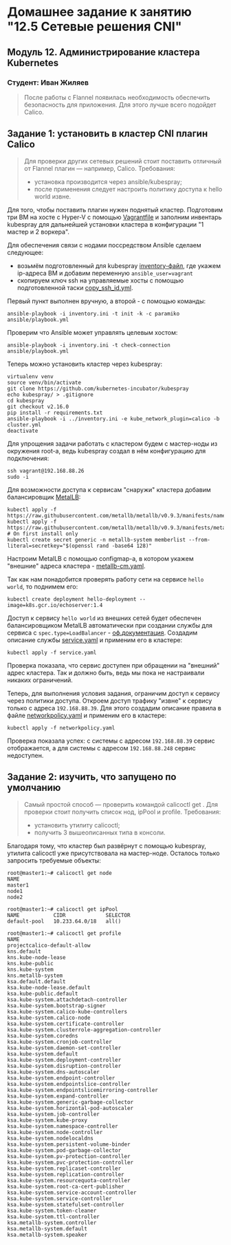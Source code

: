 # Домашнее задание к занятию "12.5 Сетевые решения CNI"

## Модуль 12. Администрирование кластера Kubernetes

### Студент: Иван Жиляев

>После работы с Flannel появилась необходимость обеспечить безопасность для приложения. Для этого лучше всего подойдет Calico.

## Задание 1: установить в кластер CNI плагин Calico
>Для проверки других сетевых решений стоит поставить отличный от Flannel плагин — например, Calico. Требования: 
>* установка производится через ansible/kubespray;
>* после применения следует настроить политику доступа к hello world извне.

Для того, чтобы поставить плагин нужен поднятый кластер. Подготовим три ВМ на хосте с Hyper-V с помощью [Vagrantfile](Vagrantfile) и заполним инвентарь kubespray для дальнейшей установки кластера в конфигурации "1 мастер и 2 воркера".

Для обеспечения связи с нодами поссредством Ansible сделаем следующее:
- возьмём подготовленный для kubespray [inventory-файл](inventory.ini), где укажем ip-адреса ВМ и добавим переменную `ansible_user=vagrant`
- скопируем ключ ssh на управляемые хосты с помощью подготовленной таски [copy_ssh_id.yml](ansible/roles/init_role/tasks/copy_ssh_id.yml).

Первый пункт выполнен вручную, а второй - с помощью команды:

```
ansible-playbook -i inventory.ini -t init -k -c paramiko ansible/playbook.yml
```

Проверим что Ansible может управлять целевым хостом:

```
ansible-playbook -i inventory.ini -t check-connection ansible/playbook.yml
```

Теперь можно установить кластер через kubespray:

```
virtualenv venv
source venv/bin/activate
git clone https://github.com/kubernetes-incubator/kubespray
echo kubespray/ > .gitignore
cd kubespray
git checkout v2.16.0
pip install -r requirements.txt
ansible-playbook -i ../inventory.ini -e kube_network_plugin=calico -b cluster.yml
deactivate
```

Для упрощения задачи работать с кластером будем с мастер-ноды из окружения root-а, ведь kubespray создал в нём конфигурацию для подключения:

```
ssh vagrant@192.168.88.26
sudo -i
```

Для возможности доступа к сервисам "снаружи" кластера добавим балансировщик [MetalLB](https://kubernetes.github.io/ingress-nginx/deploy/baremetal/#a-pure-software-solution-metallb):

```
kubectl apply -f https://raw.githubusercontent.com/metallb/metallb/v0.9.3/manifests/namespace.yaml
kubectl apply -f https://raw.githubusercontent.com/metallb/metallb/v0.9.3/manifests/metallb.yaml
# On first install only
kubectl create secret generic -n metallb-system memberlist --from-literal=secretkey="$(openssl rand -base64 128)"
```

Настроим MetalLB с помощью configmap-а, в котором укажем "внешние" адреса кластера - [metallb-cm.yaml](metallb-cm.yaml).

Так как нам понадобится проверять работу сети на сервисе `hello world`, то поднимем его:

```
kubectl create deployment hello-deployment --image=k8s.gcr.io/echoserver:1.4
```

Доступ к сервису `hello world` из внешних сетей будет обеспечен балансировщиком MetalLB автоматически при создании службы для сервиса с `spec.type=LoadBalancer` - [оф.документация](https://metallb.universe.tf/usage/). Создадим описание службы [service.yaml](service.yaml) и применим его в кластере:

```
kubectl apply -f service.yaml
```

Проверка показала, что сервис доступен при обращении на "внешний" адрес кластера. Так и должно быть, ведь мы пока не настраивали никаких ограничений.

Теперь, для выполнения условия задания, ограничим доступ к сервису через политики доступа. Откроем доступ трафику "извне" к сервису только с адреса `192.168.88.39`. Для этого создадим описание правила в файле [networkpolicy.yaml](networkpolicy.yaml) и применим его в кластере:

```
kubectl apply -f networkpolicy.yaml
```

Проверка показала успех: с системы с адресом `192.168.88.39` сервис отображается, а для системы с адресом `192.168.88.248` сервис недоступен.

## Задание 2: изучить, что запущено по умолчанию
>Самый простой способ — проверить командой calicoctl get <type>. Для проверки стоит получить список нод, ipPool и profile.
>Требования: 
>* установить утилиту calicoctl;
>* получить 3 вышеописанных типа в консоли.

Благодаря тому, что кластер был развёрнут с помощью kubespray, утилита calicoctl уже присутствовала на мастер-ноде. Осталось только запросить требуемые объекты:

```
root@master1:~# calicoctl get node 
NAME      
master1   
node1     
node2     

root@master1:~# calicoctl get ipPool
NAME           CIDR             SELECTOR   
default-pool   10.233.64.0/18   all()      

root@master1:~# calicoctl get profile
NAME                                                 
projectcalico-default-allow                          
kns.default                                          
kns.kube-node-lease                                  
kns.kube-public                                      
kns.kube-system                                      
kns.metallb-system                                   
ksa.default.default                                  
ksa.kube-node-lease.default                          
ksa.kube-public.default                              
ksa.kube-system.attachdetach-controller              
ksa.kube-system.bootstrap-signer                     
ksa.kube-system.calico-kube-controllers              
ksa.kube-system.calico-node                          
ksa.kube-system.certificate-controller               
ksa.kube-system.clusterrole-aggregation-controller   
ksa.kube-system.coredns                              
ksa.kube-system.cronjob-controller                   
ksa.kube-system.daemon-set-controller                
ksa.kube-system.default                              
ksa.kube-system.deployment-controller                
ksa.kube-system.disruption-controller                
ksa.kube-system.dns-autoscaler                       
ksa.kube-system.endpoint-controller                  
ksa.kube-system.endpointslice-controller             
ksa.kube-system.endpointslicemirroring-controller    
ksa.kube-system.expand-controller                    
ksa.kube-system.generic-garbage-collector            
ksa.kube-system.horizontal-pod-autoscaler            
ksa.kube-system.job-controller                       
ksa.kube-system.kube-proxy                           
ksa.kube-system.namespace-controller                 
ksa.kube-system.node-controller                      
ksa.kube-system.nodelocaldns                         
ksa.kube-system.persistent-volume-binder             
ksa.kube-system.pod-garbage-collector                
ksa.kube-system.pv-protection-controller             
ksa.kube-system.pvc-protection-controller            
ksa.kube-system.replicaset-controller                
ksa.kube-system.replication-controller               
ksa.kube-system.resourcequota-controller             
ksa.kube-system.root-ca-cert-publisher               
ksa.kube-system.service-account-controller           
ksa.kube-system.service-controller                   
ksa.kube-system.statefulset-controller               
ksa.kube-system.token-cleaner                        
ksa.kube-system.ttl-controller                       
ksa.metallb-system.controller                        
ksa.metallb-system.default                           
ksa.metallb-system.speaker 
```
